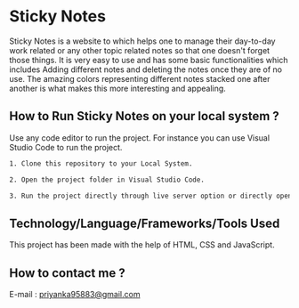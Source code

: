 # Sticky Notes

Sticky Notes is a website to which helps one to manage their day-to-day work related or any other topic related notes so that one doesn't forget those things. It is very easy to use and has some basic functionalities which includes Adding different notes and deleting the notes once they are of no use. The amazing colors representing different notes stacked one after another is what makes this more interesting and appealing.

## How to Run Sticky Notes on your local system ?

Use any code editor to run the project. For instance you can use Visual Studio Code to run the project.

```bash
1. Clone this repository to your Local System.

2. Open the project folder in Visual Studio Code.

3. Run the project directly through live server option or directly open the index.html file to run the project.
```

## Technology/Language/Frameworks/Tools Used
This project has been made with the help of HTML, CSS and JavaScript.

## How to contact me ?
E-mail : priyanka95883@gmail.com